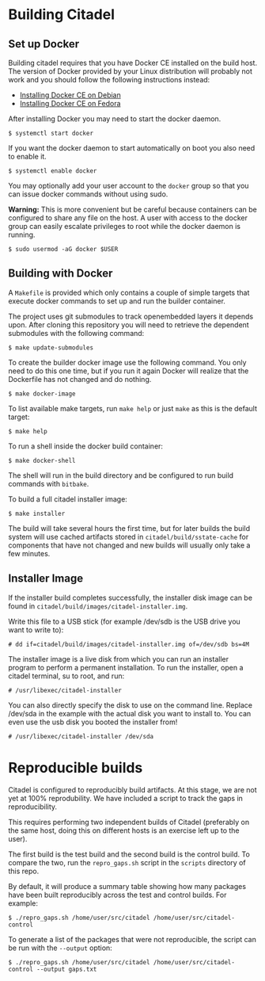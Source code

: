 # Building Citadel

## Set up Docker

Building citadel requires that you have Docker CE installed on the build host.  The version of Docker
provided by your Linux distribution will probably not work and you should follow the following instructions
instead:

  * [Installing Docker CE on Debian](https://docs.docker.com/install/linux/docker-ce/debian/)
  * [Installing Docker CE on Fedora](https://docs.docker.com/install/linux/docker-ce/fedora/)

After installing Docker you may need to start the docker daemon.

    $ systemctl start docker

If you want the docker daemon to start automatically on boot you also need to enable it.

    $ systemctl enable docker

You may optionally add your user account to the `docker` group so that you can issue docker commands without using
sudo.  

**Warning:** This is more convenient but be careful because containers can be configured to share any file on the host. 
A user with access to the docker group can easily escalate privileges to root while the docker daemon is running.

    $ sudo usermod -aG docker $USER

## Building with Docker

A `Makefile` is provided which only contains a couple of simple targets that execute docker commands to set up and run the 
builder container.

The project uses git submodules to track openembedded layers it depends upon.  After cloning this repository you will need to 
retrieve the dependent submodules with the following command:

    $ make update-submodules

To create the builder docker image use the following command.  You only need to do this one time, but if you run it again
Docker will realize that the Dockerfile has not changed and do nothing.

    $ make docker-image

To list available make targets, run `make help` or just `make` as this is the default target:

    $ make help

To run a shell inside the docker build container:

    $ make docker-shell

The shell will run in the build directory and be configured to run build commands with `bitbake`.  

To build a full citadel installer image:

    $ make installer

The build will take several hours the first time, but for later builds the build system will use cached artifacts stored 
in `citadel/build/sstate-cache` for components that have not changed and new builds will usually only take a few minutes.

## Installer Image

If the installer build completes successfully, the installer disk image can be found in `citadel/build/images/citadel-installer.img`.

Write this file to a USB stick (for example /dev/sdb is the USB drive you want to write to):

    # dd if=citadel/build/images/citadel-installer.img of=/dev/sdb bs=4M

The installer image is a live disk from which you can run an installer program to perform a permanent installation. To
run the installer, open a citadel terminal, su to root, and run:

    # /usr/libexec/citadel-installer

You can also directly specify the disk to use on the command line.  Replace /dev/sda in the example with the actual 
disk you want to install to. You can even use the usb disk you booted the installer from!

    # /usr/libexec/citadel-installer /dev/sda

# Reproducible builds

Citadel is configured to reproducibly build artifacts. At this stage, we are 
not yet at 100% reprodubility. We have included a script to track the gaps
in reproducibility. 

This requires performing two independent builds of Citadel (preferably on the 
same host, doing this on different hosts is an exercise left up to the user).

The first build is the test build and the second build is the control build.
To compare the two, run the `repro_gaps.sh` script in the `scripts` directory
of this repo. 

By default, it will produce a summary table showing how many packages have been
built reproducibly across the test and control builds. For example:
```
$ ./repro_gaps.sh /home/user/src/citadel /home/user/src/citadel-control
```

To generate a list of the packages that were not reproducible, the script
can be run with the `--output` option:
```
$ ./repro_gaps.sh /home/user/src/citadel /home/user/src/citadel-control --output gaps.txt
```


